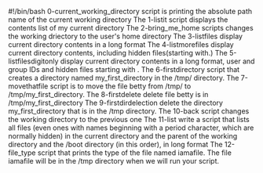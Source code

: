 #!/bin/bash
0-current_working_directory script is printing the absolute path name of the current working directory
The 1-listit script displays the contents list of my current directory
The 2-bring_me_home scripts changes the working driectory to the user's home directory
The 3-listfiles display current directory contents in a long format
The 4-listmorefiles display current directory contents, including hidden files(starting with.)
The 5-listfilesdigitonly display current directory contents in a long format, user and group IDs and hidden files starting with .
The 6-firstdirectory script that creates a directory named my_first_directory in the /tmp/ directory.
The 7-movethatfile script is to move the file betty from /tmp/ to /tmp/my_first_directory.
The 8-firstdelete delete file betty is in /tmp/my_first_directory
The 9-firstdirdelection delete the directory my_first_directory that is in the /tmp directory.
The 10-back script changes the working directory to the previous one
The 11-list write a script that lists all files (even ones with names beginning with a period character, which are normally hidden) in the current directory and the parent of the working directory and the /boot directory (in this order), in long format
The 12-file_type script that prints the type of the file named iamafile. The file iamafile will be in the /tmp directory when we will run your script.
